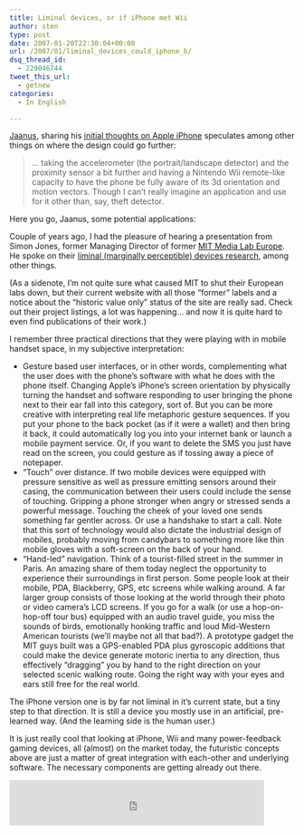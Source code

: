 ```yaml
---
title: Liminal devices, or if iPhone met Wii
author: sten
type: post
date: 2007-01-20T22:30:04+00:00
url: /2007/01/liminal_devices_could_iphone_b/
dsq_thread_id:
  - 229046744
tweet_this_url:
  - getnew
categories:
  - In English

---
```

[Jaanus][1], sharing his [initial thoughts on Apple iPhone][2] speculates among other things on where the design could go further:

> &#8230; taking the accelerometer (the portrait/landscape detector) and the proximity sensor a bit further and having a Nintendo Wii remote-like capacity to have the phone be fully aware of its 3d orientation and motion vectors. Though I can’t really imagine an application and use for it other than, say, theft detector.

Here you go, Jaanus, some potential applications:

<!--more-->

Couple of years ago, I had the pleasure of hearing a presentation from Simon Jones, former Managing Director of former [MIT Media Lab Europe][3]. He spoke on their [liminal (marginally perceptible) devices research][4], among other things.

(As a sidenote, I&#8217;m not quite sure what caused MIT to shut their European labs down, but their current website with all those &#8220;former&#8221; labels and a notice about the &#8220;historic value only&#8221; status of the site are really sad. Check out their project listings, a lot was happening&#8230; and now it is quite hard to even find publications of their work.)

I remember three practical directions that they were playing with in mobile handset space, in my subjective interpretation:

  * Gesture based user interfaces, or in other words, complementing what the user does with the phone&#8217;s software with what he does with the phone itself. Changing Apple&#8217;s iPhone&#8217;s screen orientation by physically turning the handset and software responding to user bringing the phone next to their ear fall into this category, sort of. But you can be more creative with interpreting real life metaphoric gesture sequences. If you put your phone to the back pocket (as if it were a wallet) and then bring it back, it could automatically log you into your internet bank or launch a mobile payment service. Or, if you want to delete the SMS you just have read on the screen, you could gesture as if tossing away a piece of notepaper.
  * &#8220;Touch&#8221; over distance. If two mobile devices were equipped with pressure sensitive as well as pressure emitting sensors around their casing, the communication between their users could include the sense of touching. Gripping a phone stronger when angry or stressed sends a powerful message. Touching the cheek of your loved one sends something far gentler across. Or use a handshake to start a call. Note that this sort of technology would also dictate the industrial design of mobiles, probably moving from candybars to something more like thin mobile gloves with a soft-screen on the back of your hand.
  * &#8220;Hand-led&#8221; navigation. Think of a tourist-filled street in the summer in Paris. An amazing share of them today neglect the opportunity to experience their surroundings in first person. Some people look at their mobile, PDA, Blackberry, GPS, etc screens while walking around. A far larger group consists of those looking at the world through their photo or video camera&#8217;s LCD screens. If you go for a walk (or use a hop-on-hop-off tour bus) equipped with an audio travel guide, you miss the sounds of birds, emotionally honking traffic and loud Mid-Western American tourists (we&#8217;ll maybe not all that bad?). A prototype gadget the MIT guys built was a GPS-enabled PDA plus gyroscopic additions that could make the device generate motoric inertia to any direction, thus effectively &#8220;dragging&#8221; you by hand to the right direction on your selected scenic walking route. Going the right way with your eyes and ears still free for the real world.

The iPhone version one is by far not liminal in it&#8217;s current state, but a tiny step to that direction. It is still a device you mostly use in an artificial, pre-learned way. (And the learning side is the human user.)

It is just really cool that looking at iPhone, Wii and many power-feedback gaming devices, all (almost) on the market today, the futuristic concepts above are just a matter of great integration with each-other and underlying software. The necessary components are getting already out there.

<iframe src="http://www.facebook.com/plugins/like.php?href=http%3A%2F%2Fsten.tamkivi.com%2F2007%2F01%2Fliminal_devices_could_iphone_b%2F&layout=standard&show_faces=true&width=450&action=like&colorscheme=light&height=80" scrolling="no" frameborder="0" style="border:none; overflow:hidden; width:450px; height:80px;" allowTransparency="true"></iframe>

 [1]: http://www.jaanuskase.com/
 [2]: http://www.jaanuskase.com/en/2007/01/iphone_initial_thoughts.html
 [3]: http://medialabeurope.org/
 [4]: http://medialabeurope.org/research/group.php?id=6